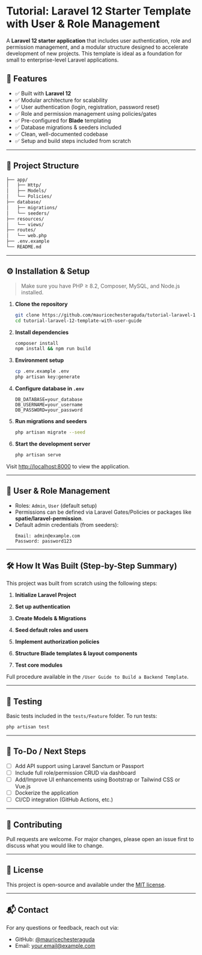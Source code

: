 # Tutorial: Laravel 12 Starter Template with User & Role Management

A **Laravel 12 starter application** that includes user authentication, role and permission management, and a modular structure designed to accelerate development of new projects. This template is ideal as a foundation for small to enterprise-level Laravel applications.

## 🚀 Features

- ✅ Built with **Laravel 12**
- ✅ Modular architecture for scalability
- ✅ User authentication (login, registration, password reset)
- ✅ Role and permission management using policies/gates
- ✅ Pre-configured for **Blade** templating
- ✅ Database migrations & seeders included
- ✅ Clean, well-documented codebase
- ✅ Setup and build steps included from scratch

---

## 📁 Project Structure

```bash
├── app/
│   ├── Http/
│   ├── Models/
│   └── Policies/
├── database/
│   ├── migrations/
│   └── seeders/
├── resources/
│   └── views/
├── routes/
│   └── web.php
├── .env.example
└── README.md
```

---

## ⚙️ Installation & Setup

> Make sure you have PHP ≥ 8.2, Composer, MySQL, and Node.js installed.

1. **Clone the repository**
   ```bash
   git clone https://github.com/mauricechesteraguda/tutorial-laravel-12-template-with-user-guide.git
   cd tutorial-laravel-12-template-with-user-guide
   ```

2. **Install dependencies**
   ```bash
   composer install
   npm install && npm run build
   ```

3. **Environment setup**
   ```bash
   cp .env.example .env
   php artisan key:generate
   ```

4. **Configure database in `.env`**
   ```env
   DB_DATABASE=your_database
   DB_USERNAME=your_username
   DB_PASSWORD=your_password
   ```

5. **Run migrations and seeders**
   ```bash
   php artisan migrate --seed
   ```

6. **Start the development server**
   ```bash
   php artisan serve
   ```

Visit [http://localhost:8000](http://localhost:8000) to view the application.

---

## 👤 User & Role Management

- Roles: `Admin`, `User` (default setup)
- Permissions can be defined via Laravel Gates/Policies or packages like **spatie/laravel-permission**.
- Default admin credentials (from seeders):
  ```
  Email: admin@example.com
  Password: password123
  ```

---

## 🛠️ How It Was Built (Step-by-Step Summary)

This project was built from scratch using the following steps:

1. **Initialize Laravel Project**

2. **Set up authentication**

3. **Create Models & Migrations**

4. **Seed default roles and users**

5. **Implement authorization policies**

6. **Structure Blade templates & layout components**

7. **Test core modules**

Full procedure available in the `/User Guide to Build a Backend Template`.

---

## 🧪 Testing

Basic tests included in the `tests/Feature` folder. To run tests:

```bash
php artisan test
```

---

## 📌 To-Do / Next Steps

- [ ] Add API support using Laravel Sanctum or Passport
- [ ] Include full role/permission CRUD via dashboard
- [ ] Add/Improve UI enhancements using Bootstrap or Tailwind CSS or Vue.js
- [ ] Dockerize the application
- [ ] CI/CD integration (GitHub Actions, etc.)

---

## 🤝 Contributing

Pull requests are welcome. For major changes, please open an issue first to discuss what you would like to change.

---

## 📄 License

This project is open-source and available under the [MIT license](LICENSE).

---

## 📬 Contact

For any questions or feedback, reach out via:

- GitHub: [@mauricechesteraguda](https://github.com/mauricechesteraguda)
- Email: your.email@example.com

